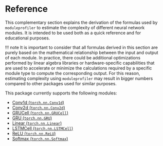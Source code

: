 # Reference
This complementary section explains the derivation of the formulas used by `moduleprofiler` to estimate the complexity of different neural network modules. It is intended to be used both as a quick reference and for educational purposes.

!!! note
    It is important to consider that all formulas derived in this section are purely based on the mathematical relationship between the input and output of each module. In practice, there could be additional optimizations performed by linear algebra libraries or hardware-specific capabilities that are used to accelerate or minimize the calculations required by a specific module type to compute the corresponding output. For this reason, estimating complexity using `moduleprofiler` may result in bigger numbers compared to other packages used for similar purposes.

This package currently supports the following modules:

- [Conv1d (`torch.nn.Conv1d`)](modules/conv1d.md)
- [Conv2d (`torch.nn.Conv2d`)](modules/conv2d.md)
- [GRUCell (`torch.nn.GRUCell`)](modules/grucell.md)
- [GRU (`torch.nn.GRU`)](modules/gru.md)
- [Linear (`torch.nn.Linear`)](modules/linear.md)
- [LSTMCell (`torch.nn.LSTMCell`)](modules/lstmcell.md)
- [ReLU (`torch.nn.ReLU`)](modules/relu.md)
- [Softmax (`torch.nn.Softmax`)](modules/softmax.md)
